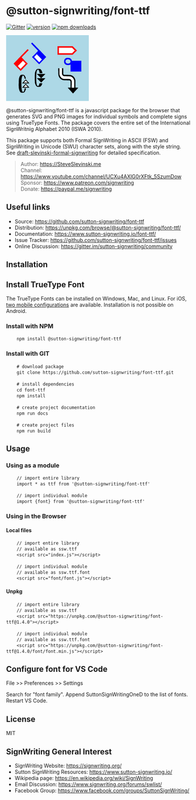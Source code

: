 # @sutton-signwriting/font-ttf
[![Gitter](https://badges.gitter.im/Join%20Chat.svg)](https://gitter.im/sutton-signwriting/community?utm_source=badge&utm_medium=badge&utm_campaign=pr-badge&utm_content=badge)
[![version](https://img.shields.io/npm/v/@sutton-signwriting/font-ttf)](https://www.npmjs.com/package/@sutton-signwriting/font-ttf)
[![npm downloads](https://img.shields.io/npm/dm/@sutton-signwriting/font-ttf)](https://npm-stat.com/charts.html?package=@sutton-signwriting/font-ttf&from=2019-12-09)

![SignWriting](./signwriting.png)

@sutton-signwriting/font-ttf is a javascript package for the browser that generates SVG and PNG images for individual symbols and complete signs using TrueType Fonts.  The package covers the entire set of the International SignWritnig Alphabet 2010 (ISWA 2010).

This package supports both Formal SignWriting in ASCII (FSW) and SignWriting in Unicode (SWU) character sets, along with the style string.  See [draft-slevinski-formal-signwriting](https://tools.ietf.org/id/draft-slevinski-formal-signwriting-09.html) for detailed specification.

> Author: https://SteveSlevinski.me  
> Channel: https://www.youtube.com/channel/UCXu4AXlG0rXFtk_5SzumDow  
> Sponsor: https://www.patreon.com/signwriting  
> Donate: https://paypal.me/signwriting

## Useful links

- Source: https://github.com/sutton-signwriting/font-ttf
- Distribution: https://unpkg.com/browse/@sutton-signwriting/font-ttf/
- Documentation: https://www.sutton-signwriting.io/font-ttf/
- Issue Tracker: https://github.com/sutton-signwriting/font-ttf/issues
- Online Discussion: https://gitter.im/sutton-signwriting/community

## Installation

## Install TrueType Font

The TrueType Fonts can be installed on Windows, Mac, and Linux.  For iOS, [two mobile configurations](https://github.com/Slevinski/signwriting_2010_fonts) are available. Installation is not possible on Android.

### Install with NPM
```
    npm install @sutton-signwriting/font-ttf
```

### Install with GIT
```
    # download package
    git clone https://github.com/sutton-signwriting/font-ttf.git

    # install dependencies
    cd font-ttf
    npm install

    # create project documentation
    npm run docs

    # create project files
    npm run build
```

## Usage

### Using as a module
```
    // import entire library
    import * as ttf from '@sutton-signwriting/font-ttf'

    // import individual module
    import {font} from '@sutton-signwriting/font-ttf'
```

### Using in the Browser

#### Local files
```
    // import entire library
    // available as ssw.ttf
    <script src="index.js"></script>

    // import individual module
    // available as ssw.ttf.font
    <script src="font/font.js"></script>
```

#### Unpkg
```
    // import entire library
    // available as ssw.ttf
    <script src="https://unpkg.com/@sutton-signwriting/font-ttf@1.4.0"></script>

    // import individual module
    // available as ssw.ttf.font
    <script src="https://unpkg.com/@sutton-signwriting/font-ttf@1.4.0/font/font.min.js"></script>
```

## Configure font for VS Code

File >> Preferences >> Settings

Search for "font family".  Append SuttonSignWritingOneD to the list of fonts.  Restart VS Code.

## License
MIT

## SignWriting General Interest
- SignWriting Website: https://signwriting.org/
- Sutton SignWriting Resources: https://www.sutton-signwriting.io/
- Wikipedia page: https://en.wikipedia.org/wiki/SignWriting
- Email Discussion: https://www.signwriting.org/forums/swlist/
- Facebook Group: https://www.facebook.com/groups/SuttonSignWriting/
